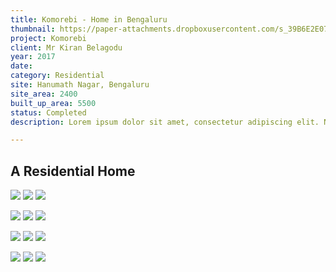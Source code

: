 ```yaml
---
title: Komorebi - Home in Bengaluru
thumbnail: https://paper-attachments.dropboxusercontent.com/s_39B6E2E07213B887B130F7F1024218E86051591B1C87204A671C4B04B51E5DCE_1729165178012_11KOMOREBI.jpg
project: Komorebi
client: Mr Kiran Belagodu
year: 2017
date:
category: Residential 
site: Hanumath Nagar, Bengaluru
site_area: 2400
built_up_area: 5500
status: Completed
description: Lorem ipsum dolor sit amet, consectetur adipiscing elit. Nullam ultricies interdum tortor, sit amet gravida ipsum fermentum ut. Aenean sagittis metus justo, at vestibulum elit malesuada a. Suspendisse dictum, sapien eu tincidunt convallis, elit urna rhoncus leo, ac fermentum lorem libero in magna. Integer scelerisque odio et convallis faucibus.

---
```

## A Residential Home

![](https://paper-attachments.dropboxusercontent.com/s_39B6E2E07213B887B130F7F1024218E86051591B1C87204A671C4B04B51E5DCE_1729165178012_11KOMOREBI.jpg)
![](https://paper-attachments.dropboxusercontent.com/s_39B6E2E07213B887B130F7F1024218E86051591B1C87204A671C4B04B51E5DCE_1729165179286_04KOMOREBI.jpg)
![](https://paper-attachments.dropboxusercontent.com/s_39B6E2E07213B887B130F7F1024218E86051591B1C87204A671C4B04B51E5DCE_1729165178781_05KOMOREBI.jpg)

![](https://paper-attachments.dropboxusercontent.com/s_39B6E2E07213B887B130F7F1024218E86051591B1C87204A671C4B04B51E5DCE_1729165181909_06KOMOREBI.jpg)
![](https://paper-attachments.dropboxusercontent.com/s_39B6E2E07213B887B130F7F1024218E86051591B1C87204A671C4B04B51E5DCE_1729165182322_07KOMOREBI.jpg)
![](https://paper-attachments.dropboxusercontent.com/s_39B6E2E07213B887B130F7F1024218E86051591B1C87204A671C4B04B51E5DCE_1729165182691_08KOMOREBI.jpg)

![](https://paper-attachments.dropboxusercontent.com/s_39B6E2E07213B887B130F7F1024218E86051591B1C87204A671C4B04B51E5DCE_1729165180300_09KOMOREBI1.jpg)
![](https://paper-attachments.dropboxusercontent.com/s_39B6E2E07213B887B130F7F1024218E86051591B1C87204A671C4B04B51E5DCE_1729165183235_10KOMOREBI.jpg)
![](https://paper-attachments.dropboxusercontent.com/s_39B6E2E07213B887B130F7F1024218E86051591B1C87204A671C4B04B51E5DCE_1729165177570_00KOMOREBI.jpg)

![](https://paper-attachments.dropboxusercontent.com/s_39B6E2E07213B887B130F7F1024218E86051591B1C87204A671C4B04B51E5DCE_1729165179934_01KOMOREBI.jpg)
![](https://paper-attachments.dropboxusercontent.com/s_39B6E2E07213B887B130F7F1024218E86051591B1C87204A671C4B04B51E5DCE_1729165180789_02KOMOREBI.jpg)
![](https://paper-attachments.dropboxusercontent.com/s_39B6E2E07213B887B130F7F1024218E86051591B1C87204A671C4B04B51E5DCE_1729165181188_03KOMOREBI.jpg)


